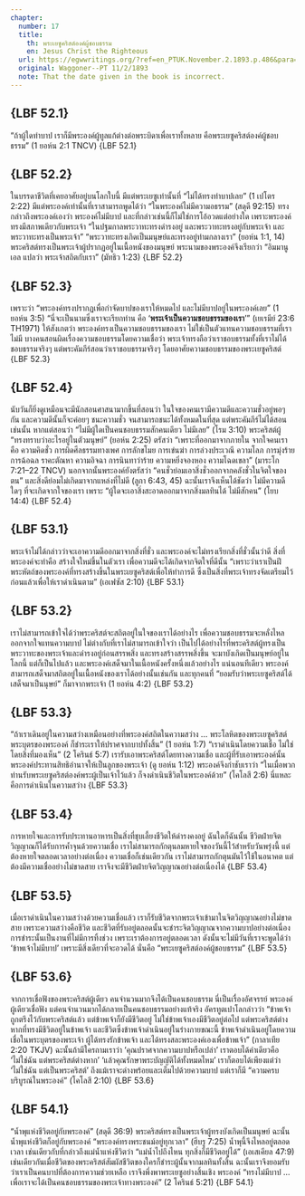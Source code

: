 ```yaml
---
chapter:
  number: 17
  title:
    th: พระเยซูคริสต์องค์ผู้ชอบธรรม
    en: Jesus Christ the Righteous
  url: https://egwwritings.org/?ref=en_PTUK.November.2.1893.p.486&para=1525.6506
  original: Waggoner--PT 11/2/1893
  note: That the date given in the book is incorrect.
---
```


## {LBF 52.1}

“ถ้าผู้ใดทำบาป เราก็มีพระองค์ผู้ทูลแก้ต่างต่อพระบิดาเพื่อเราทั้งหลาย คือพระเยซูคริสต์องค์ผู้ชอบธรรม” (1 ยอห์น 2:1 TNCV) {LBF 52.1}

## {LBF 52.2}

ในบรรดาชีวิตที่เคยอาศัยอยู่บนโลกใบนี้ มีแต่พระเยซูเท่านั้นที่ “ไม่ได้ทรงทำบาปเลย” (1 เปโตร 2:22) มีแต่พระองค์เท่านั้นที่เราสามารถพูดได้ว่า “ในพระองค์ไม่มีความอธรรม” (สดุดี 92:15) ทรงกล่าวถึงพระองค์เองว่า พระองค์ไม่มีบาป และที่กล่าวเช่นนี้ก็ไม่ใช่การโอ้อวดแต่อย่างใด เพราะพระองค์ทรงมีสภาพเดียวกับพระเจ้า “ในปฐมกาลพระวาทะทรงดำรงอยู่ และพระวาทะทรงอยู่กับพระเจ้า และพระวาทะทรงเป็นพระเจ้า” “พระวาทะทรงเกิดเป็นมนุษย์และทรงอยู่ท่ามกลางเรา” (ยอห์น 1:1, 14) พระคริสต์ทรงเป็นพระเจ้าผู้ปรากฏอยู่ในเนื้อหนังของมนุษย์ พระนามของพระองค์จึงเรียกว่า “อิมมานูเอล แปลว่า พระเจ้าสถิตกับเรา” (มัทธิว 1:23) {LBF 52.2}

## {LBF 52.3}

เพราะว่า “พระองค์ทรงปรากฏเพื่อกำจัดบาปของเราให้หมดไป และไม่มีบาปอยู่ในพระองค์เลย” (1 ยอห์น 3:5) “นี่จะเป็นนามซึ่งเราจะเรียกท่าน คือ ‘**พระเจ้าเป็นความชอบธรรมของเรา**’” (เยเรมีย์ 23:6 TH1971) ให้สังเกตว่า พระองค์ทรงเป็นความชอบธรรมของเรา ไม่ใช่เป็นตัวแทนความชอบธรรมที่เราไม่มี บางคนสอนผิดเรื่องความชอบธรรมโดยความเชื่อว่า พระเจ้าทรงถือว่าเราชอบธรรมทั้งที่เราไม่ได้ชอบธรรมจริงๆ แต่พระคัมภีร์สอนว่าเราชอบธรรมจริงๆ โดยอาศัยความชอบธรรมของพระเยซูคริสต์ {LBF 52.3}

## {LBF 52.4}

นับวันก็ยิ่งดูเหมือนจะมีนักสอนศาสนามากขึ้นที่สอนว่า ในใจของคนเรามีความดีและความชั่วอยู่พอๆ กัน และความดีนั้นก็จะค่อยๆ ชนะความชั่ว จนสามารถชนะได้ทั้งหมดในที่สุด แต่พระคัมภีร์ไม่ได้สอนเช่นนั้น หากแต่สอนว่า “ไม่มีผู้ใดเป็นคนชอบธรรมสักคนเดียว ไม่มีเลย” (โรม 3:10) พระคริสต์ผู้ “ทรงทราบว่าอะไรอยู่ในตัวมนุษย์” (ยอห์น 2:25) ตรัสว่า “เพราะที่ออกมาจากภายใน จากใจคนเราคือ ความคิดชั่ว การผิดศีลธรรมทางเพศ การลักขโมย การเข่นฆ่า การล่วงประเวณี ความโลภ การมุ่งร้าย การฉ้อฉล ราคะตัณหา ความอิจฉา การนินทาว่าร้าย ความหยิ่งจองหอง ความโฉดเขลา” (มาระโก 7:21–22 TNCV) นอกจากนั้นพระองค์ยังตรัสว่า “คนชั่วย่อมเอาสิ่งชั่วออกจากคลังชั่วในจิตใจของตน” และสิ่งดีย่อมไม่เกิดมาจากแหล่งที่ไม่ดี (ลูกา 6:43, 45) ฉะนั้นเราจึงเห็นได้ชัดว่า ไม่มีความดีใดๆ ที่จะเกิดจากใจของเรา เพราะ “ผู้ใดจะเอาสิ่งสะอาดออกมาจากสิ่งมลทินได้ ไม่มีสักคน” (โยบ 14:4) {LBF 52.4}

## {LBF 53.1}

พระเจ้าไม่ได้กล่าวว่าจะเอาความดีออกมาจากสิ่งที่ชั่ว และพระองค์จะไม่ทรงเรียกสิ่งที่ชั่วนั้นว่าดี สิ่งที่พระองค์จะทำคือ สร้างใจใหม่ขึ้นในตัวเรา เพื่อความดีจะได้เกิดจากจิตใจที่ดีนั้น “เพราะว่าเราเป็นฝีพระหัตถ์ของพระองค์ที่ทรงสร้างขึ้นในพระเยซูคริสต์เพื่อให้ทำการดี ซึ่งเป็นสิ่งที่พระเจ้าทรงจัดเตรียมไว้ก่อนแล้วเพื่อให้เราดำเนินตาม” (เอเฟซัส 2:10) {LBF 53.1}

## {LBF 53.2}

เราไม่สามารถเข้าใจได้ว่าพระคริสต์จะสถิตอยู่ในใจของเราได้อย่างไร เพื่อความชอบธรรมจะหลั่งไหลออกจากใจแทนความบาป ไม่ต่างกับที่เราไม่สามารถเข้าใจว่า เป็นไปได้อย่างไรที่พระคริสต์ผู้ทรงเป็นพระวาทะของพระเจ้าและดำรงอยู่ก่อนสรรพสิ่ง และทรงสร้างสรรพสิ่งขึ้น จะมาบังเกิดเป็นมนุษย์อยู่ในโลกนี้ แต่ก็เป็นไปแล้ว และพระองค์เสด็จมาในเนื้อหนังครั้งหนึ่งแล้วอย่างไร แน่นอนทีเดียว พระองค์สามารถเสด็จมาสถิตอยู่ในเนื้อหนังของเราได้อย่างนั้นเช่นกัน และทุกคนที่ “ยอมรับว่าพระเยซูคริสต์ได้เสด็จมาเป็นนุษย์” ก็มาจากพระเจ้า (1 ยอห์น 4:2) {LBF 53.2}

## {LBF 53.3}

“ถ้าเราเดินอยู่ในความสว่างเหมือนอย่างที่พระองค์สถิตในความสว่าง … พระโลหิตของพระเยซูคริสต์พระบุตรของพระองค์ ก็ชำระเราให้ปราศจากบาปทั้งสิ้น” (1 ยอห์น 1:7) “เราดำเนินโดยความเชื่อ ไม่ใช่โดยสิ่งที่มองเห็น” (2 โครินธ์ 5:7) เรารับเอาพระคริสต์โดยทางความเชื่อ และผู้ที่รับเอาพระองค์นั้น พระองค์ประทานสิทธิอำนาจให้เป็นลูกของพระเจ้า (ดู ยอห์น 1:12) พระองค์จึงกำชับเราว่า “ในเมื่อพวกท่านรับพระเยซูคริสต์องค์พระผู้เป็นเจ้าไว้แล้ว ก็จงดำเนินชีวิตในพระองค์ด้วย” (โคโลสี 2:6) นี่แหละคือการดำเนินในความสว่าง {LBF 53.3}

## {LBF 53.4}

การหายใจและการรับประทานอาหารเป็นสิ่งที่ชุบเลี้ยงชีวิตให้ดำรงคงอยู่ ฉันใดก็ฉันนั้น ชีวิตฝ่ายจิตวิญญาณก็ได้รับการค้ำจุนด้วยความเชื่อ เราไม่สามารถกักตุนลมหายใจของวันนี้ไว้สำหรับวันพรุ่งนี้ แต่ต้องหายใจตลอดเวลาอย่างต่อเนื่อง ความเชื่อก็เช่นเดียวกัน เราไม่สามารถกักตุนมันไว้ใช้ในอนาคต แต่ต้องมีความเชื่ออย่างไม่ขาดสาย เราจึงจะมีชีวิตฝ่ายจิตวิญญาณอย่างต่อเนื่องได้ {LBF 53.4}

## {LBF 53.5}

เมื่อเราดำเนินในความสว่างด้วยความเชื่อแล้ว เราก็รับชีวิตจากพระเจ้าเข้ามาในจิตวิญญาณอย่างไม่ขาดสาย เพราะความสว่างคือชีวิต และชีวิตที่รับอยู่ตลอดนั้นจะชำระจิตวิญญาณจากความบาปอย่างต่อเนื่อง การชำระนั้นเป็นงานที่ไม่มีการทิ้งช่วง เพราะเราต้องการอยู่ตลอดเวลา ดังนั้นจะไม่มีวันที่เราจะพูดได้ว่า ‘ข้าพเจ้าไม่มีบาป’ เพราะมีสิ่งเดียวที่จะอวดได้ นั่นคือ “พระเยซูคริสต์องค์ผู้ชอบธรรม” {LBF 53.5}

## {LBF 53.6}

จากการเชื่อฟังของพระคริสต์ผู้เดียว คนจำนวนมากจึงได้เป็นคนชอบธรรม นี่เป็นเรื่องอัศจรรย์ พระองค์ผู้เดียวเชื่อฟัง แต่คนจำนวนมากได้กลายเป็นคนชอบธรรมอย่างแท้จริง อัครทูตเปาโลกล่าวว่า “ข้าพเจ้าถูกตรึงไว้กับพระคริสต์แล้ว แต่ข้าพเจ้าก็ยังมีชีวิตอยู่ ไม่ใช่ข้าพเจ้าเองมีชีวิตอยู่ต่อไป แต่พระคริสต์ต่างหากที่ทรงมีชีวิตอยู่ในข้าพเจ้า และชีวิตซึ่งข้าพเจ้าดำเนินอยู่ในร่างกายขณะนี้ ข้าพเจ้าดำเนินอยู่โดยความเชื่อในพระบุตรของพระเจ้า ผู้ได้ทรงรักข้าพเจ้า และได้ทรงสละพระองค์เองเพื่อข้าพเจ้า” (กาลาเทีย 2:20 TKJV) ฉะนั้นถ้ามีใครถามเราว่า ‘คุณปราศจากความบาปหรือเปล่า’ เราตอบได้คำเดียวคือ ‘ไม่ใช่ฉัน แต่พระคริสต์ต่างหาก’ ‘แล้วคุณรักษาพระบัญญัติได้ทั้งหมดไหม’ เราก็ตอบได้เพียงแต่ว่า ‘ไม่ใช่ฉัน แต่เป็นพระคริสต์’ ถึงแม้เราจะด่างพร้อยและเต็มไปด้วยความบาป แต่เราก็มี “ความครบบริบูรณ์ในพระองค์” (โคโลสี 2:10) {LBF 53.6}

## {LBF 54.1}

“น้ำพุแห่งชีวิตอยู่กับพระองค์” (สดุดี 36:9) พระคริสต์ทรงเป็นพระเจ้าผู้ทรงบังเกิดเป็นมนุษย์ ฉะนั้นน้ำพุแห่งชีวิตก็อยู่กับพระองค์ “พระองค์ทรงพระชนม์อยู่ทุกเวลา” (ฮีบรู 7:25) น้ำพุนี้จึงไหลอยู่ตลอดเวลา เช่นเดียวกับที่กล่าวถึงแม่น้ำแห่งชีวิตว่า “แม่น้ำไปถึงไหน ทุกสิ่งก็มีชีวิตอยู่ได้” (เอเสเคียล 47:9) เช่นเดียวกันเมื่อชีวิตของพระคริสต์สัมผัสชีวิตของใครก็ชำระผู้นั้นจากมลทินทั้งสิ้น ฉะนั้นเราจึงยอมรับว่าเราเป็นคนบาปที่ต้องการความช่วยเหลือ เราจึงพึ่งพาพระเยซูอย่างสิ้นเชิง พระองค์ “ทรงไม่มีบาป … เพื่อเราจะได้เป็นคนชอบธรรมของพระเจ้าทางพระองค์” (2 โครินธ์ 5:21) {LBF 54.1}
